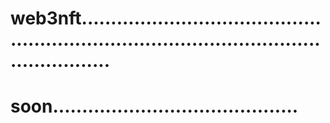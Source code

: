 # web3nft...............................................................................................................
# soon..........................................
